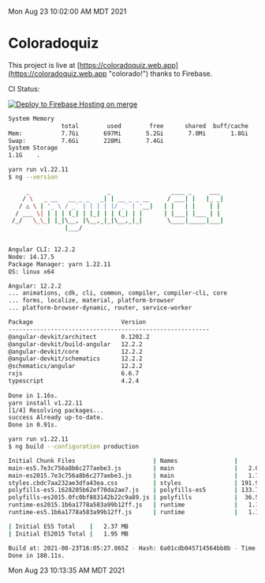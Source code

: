 Mon Aug 23 10:02:00 AM MDT 2021

# Coloradoquiz


This project is live at [https://coloradoquiz.web.app](https://coloradoquiz.web.app "colorado!") thanks to Firebase.

CI Status: 

[![Deploy to Firebase Hosting on merge](https://github.com/teamkushal/coloradoquiz/actions/workflows/firebase-hosting-merge.yml/badge.svg)](https://github.com/teamkushal/coloradoquiz/actions/workflows/firebase-hosting-merge.yml)

```bash
System Memory
               total        used        free      shared  buff/cache   available
Mem:           7.7Gi       697Mi       5.2Gi       7.0Mi       1.8Gi       6.6Gi
Swap:          7.6Gi       228Mi       7.4Gi
System Storage
1.1G	.
```
```bash
yarn run v1.22.11
$ ng --version

     _                      _                 ____ _     ___
    / \   _ __   __ _ _   _| | __ _ _ __     / ___| |   |_ _|
   / △ \ | '_ \ / _` | | | | |/ _` | '__|   | |   | |    | |
  / ___ \| | | | (_| | |_| | | (_| | |      | |___| |___ | |
 /_/   \_\_| |_|\__, |\__,_|_|\__,_|_|       \____|_____|___|
                |___/
    

Angular CLI: 12.2.2
Node: 14.17.5
Package Manager: yarn 1.22.11
OS: linux x64

Angular: 12.2.2
... animations, cdk, cli, common, compiler, compiler-cli, core
... forms, localize, material, platform-browser
... platform-browser-dynamic, router, service-worker

Package                         Version
---------------------------------------------------------
@angular-devkit/architect       0.1202.2
@angular-devkit/build-angular   12.2.2
@angular-devkit/core            12.2.2
@angular-devkit/schematics      12.2.2
@schematics/angular             12.2.2
rxjs                            6.6.7
typescript                      4.2.4
    
Done in 1.16s.
yarn install v1.22.11
[1/4] Resolving packages...
success Already up-to-date.
Done in 0.91s.
```
```bash
yarn run v1.22.11
$ ng build --configuration production

Initial Chunk Files                      | Names                |      Size
main-es5.7e3c756a8b6c277aebe3.js         | main                 |   2.05 MB
main-es2015.7e3c756a8b6c277aebe3.js      | main                 |   1.73 MB
styles.cbdc7aa232ae3dfa43ea.css          | styles               | 191.91 kB
polyfills-es5.1628205b62ef70da2ae7.js    | polyfills-es5        | 133.75 kB
polyfills-es2015.0fc0bf883142b22c9a89.js | polyfills            |  36.55 kB
runtime-es2015.1b6a1778a583a99b12ff.js   | runtime              |   1.17 kB
runtime-es5.1b6a1778a583a99b12ff.js      | runtime              |   1.17 kB

| Initial ES5 Total    |   2.37 MB
| Initial ES2015 Total |   1.95 MB

Build at: 2021-08-23T16:05:27.865Z - Hash: 6a01cdb045714564bb8b - Time: 174039ms
Done in 180.11s.
```
Mon Aug 23 10:13:35 AM MDT 2021
